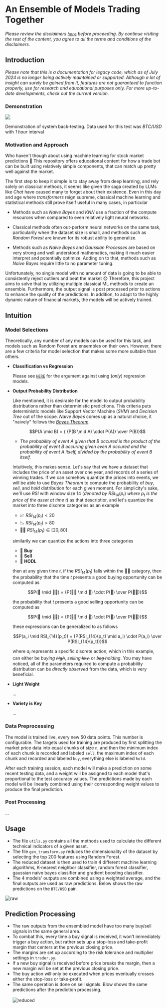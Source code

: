 # An Ensemble of Models Trading Together

*Please review the disclaimers [`here`](../../DISCLAIMER.MD) before proceeding. By continue visiting the rest of the content, you agree to all the terms and conditions of the disclaimers.*

## Introduction

*Please note that this is a documentation for legacy code, which as of July 2024 is no longer being actively maintained or supported. Although a lot of insight can surely be gained from it, features are not guaranteed to function properly, use for research and educational purposes only. For more up-to-date developments, check out the current version.*

### Demonstration
![](media/demo.gif)

Demonstration of system back-testing. Data used for this test was *BTC/USD* with *1 hour* interval

### Motivation and Approach

Who haven't though about using machine learning for stock market predictions 🤑 This repository offers educational content for how a trade bot can be built using relatively simple components, that can match up pretty well against the market. 

The first step to keep it simple is to stay away from deep learning, and rely solely on classical methods, it seems like given the saga created by LLMs like *Chat* have caused many to forget about their existence. Even in this day and age where *transformers* reign supreme, classical machine learning and statistical methods still prove itself useful in many cases, in particular

- Methods such as *Naive Bayes* and *KNN* use a fraction of the compute resources when compared to even relatively light neural networks.

- Classical methods often out-perform neural networks on the same task, particularily when the dataset size is small, and methods such as *Random Forest* are known for its robust ability to generalize.

- Methods such as *Naive Bayes* and *Gaussian Processes* are based on very strong and well understood mathematics, making it much easier interpret and potentially optimize. Adding on to that, methods such as *Naive Bayes* require little to no parameter tuning.

Unfortunately, no single model with no amount of data is going to be able to consistently reject outliers and beat the market 😞 Therefore, this project aims to solve that by utilizing multiple classical ML methods to create an ensemble. Furthermore, the output signal is post processed prior to actions to enhance the quality of the predictions. In addition, to adapt to the highly dynamic nature of financial markets, the models will be actively trained. 

## Intuition

### Model Selections

Theoretically, any number of any models can be used for this task, and models such as Random Forest are ensembles on their own. However, there are a few criteria for model selection that makes some more suitable than others.

- **Classification vs Regression**

    Please see [`HERE`](../../README.md#the-case-against-only-regression) for the argument against using (*only*) regression models.

- **Output Probability Distribution**

    Like mentioned, it is desirable for the model to output probability distributions rather than deterministic predictions. This criteria puts deterministic models like Support Vector Machine (*SVM*) and *Decision Tree* out of the scope. *Naive Bayes* comes up as a natural choice, it "naively" follows the [*Bayes Theorem*](https://en.wikipedia.org/wiki/Bayes%27_theorem)

    $$P(A \mid B) = { {P(B \mid A) \cdot P(A)} \over P(B)}$$

    - *The probability of event $A$ given that $B$ occured is the product of the probability of event $B$ occuring given even $A$ occured and the probability of event $A$ itself, divided by the probability of event $B$ itself.*
    
    Intuitively, this makes sense. Let's say that we have a dataset that includes the price of an asset over one year, and records of a series of winning trades. If we can somehow quantize the prices into events, we will be able to use *Bayes Theorem* to compute the probability of *buy*, *sell*, and *hold* distribution for each given moment. For simplicity's sake, we'll use $RSI$ with window size $14$ (*denoted by* $RSI_{14}(p_t)$ *where* $p_t$ *is the price of the asset at time* $t$) as that descriptior, and let's quantize the market into three discrete categories as an example
    
    - 📈 $RSI_{14}(p_t) < 20$
    - 📉 $RSI_{14}(p_t) > 80$
    - 🤞🏽 $RSI_{14}(p_t) \in [20, \, 80]$

    similarily we can quantize the actions into three categories

    - 🦧 **Buy**
    - 🧻 **Sell**
    - 💎 **HODL**

    then at any given time $t$, if the $RSI_{14}(p_t)$ falls within the 🤞🏽 category, then the probability that the time $t$ presents a good buying opportunity can be computed as

    $$P(🦧 \mid 🤞🏽) = {P(🤞🏽 \mid 🦧) \cdot P(🦧) \over P(🤞🏽)}$$

    the probability that $t$ presents a good selling opportunity can be computed as

    $$P(🧻 \mid 🤞🏽) = {P(🤞🏽 \mid 🧻) \cdot P(🧻) \over P(🤞🏽)}$$

    these expressions can be generalized to as follows

    $$P(a_i \mid RSI_{14}(p_t)) = {P(RSI_{14}(p_t) \mid a_i) \cdot P(a_i) \over P(RSI_{14}(p_t))}$$

    where $a_i$ represents a specific discrete action, which in this example, can either be *buying h̶i̶g̶h̶*, *selling l̶o̶w̶*, or *b̶a̶g̶ holding*. You may have noticed, all of the parameters required to compute a probability distribution can be *directly observed* from the data, which is very beneficial.


- **Light Weight**

    ...

- **Variety is Key**

    ...

### Data Preprocessing

The model is trained live, every new 50 data points. This number is configurable. The targets used for training are produced by first splitting the market price data into equal chunks of size `n`, and then the minimum index of each chunk is recorded and labeled `sell`, the maximum index of each chunk and recorded and labeled `buy`, everything else is labeled `hold`.

After each training session, each model will make a prediction on some recent testing data, and a weight will be assigned to each model that's proportional to the test accuracy values. The predictions made by each model will be linearly combined using their corresponding weight values to produce the final prediction.

### Post Processing
...

## Usage
* The file ```utils.py``` contains all the methods used to calculate the different technical indicators of a given asset.
* The file ```gen_transform.py``` reduces the dimensionality of the dataset by selecting the top 200 features using Random Forest. 
* The reduced dataset is then used to train 4 different machine learning algorithms, K-nearest neighbor classifier, random forest classifier, gaussian naive bayes classifier and gradient boosting classifier.
*  The 4 models' outputs are combined using a weighted average, and the final outputs are used as raw predictions. Below shows the raw predictions on the ```BTC/USD``` pair.

![raw](https://user-images.githubusercontent.com/86272122/139788759-5549fe69-1c03-4d94-86c8-39582657bd08.png)

## Prediction Processing
* The raw outputs from the ensembled model have too many buy/sell signals in the same general area. 
* To combat this, every time a buy signal is received, it won't immediately trigger a buy action, but rather sets up a stop-loss and take-profit margin that centers at the previous closing price.
* The margins are set up according to the risk tolerance and multiplier settings in ```trader.py```.
* If a new buy signal is received before price breaks the margin, then a new margin will be set at the previous closing price.
* The buy action will only be executed when prices eventually crosses either the stop-loss or take-profit. 
* The same operation is done on sell signals. Blow shows the same predictions after the prediction processing.\
\
![reduced](https://user-images.githubusercontent.com/86272122/139963255-fbecb351-fc31-47c1-880b-c6a71423d9ba.png)
